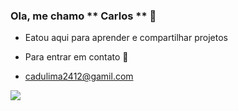 ### Ola, me chamo ** Carlos ** 👋

- Eatou aqui para aprender e compartilhar projetos

- Para entrar em contato 📧
- cadulima2412@gamil.com

  
![](https://media.giphy.com/media/v1.Y2lkPTc5MGI3NjExc25ibGNiaW9jdzlya2Z0MTcyZ2JpbTNkaGdla2g4amNqMzF6cHJycSZlcD12MV9pbnRlcm5hbF9naWZfYnlfaWQmY3Q9Zw/oEXpKfMSx5WXC/giphy.gif)
